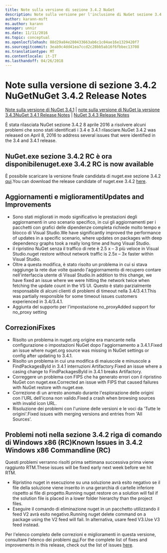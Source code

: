 ```yaml
---
title: Note sulla versione di sezione 3.4.2 NuGet
description: Note sulla versione per l'inclusione di NuGet sezione 3.4.2 problemi noti, correzioni di bug, le funzionalità aggiunte e dcr.
author: karann-msft
ms.author: karann
manager: unnir
ms.date: 11/11/2016
ms.topic: conceptual
ms.openlocfilehash: 88d29a84e280433663ab6c1c04ae16e1329420f7
ms.sourcegitcommit: 3eab9c4dd41ea7ccd2c28bb5ab16f6fbbec13708
ms.translationtype: MT
ms.contentlocale: it-IT
ms.lasthandoff: 04/26/2018
---
```

# <a name="nuget-342-release-notes"></a><span data-ttu-id="46e80-103">Note sulla versione di sezione 3.4.2 NuGet</span><span class="sxs-lookup"><span data-stu-id="46e80-103">NuGet 3.4.2 Release Notes</span></span>

<span data-ttu-id="46e80-104">[Note sulla versione di NuGet 3.4.1](../release-notes/nuget-3.4.1.md) | [note sulla versione di NuGet la versione 3.4.3](../release-notes/nuget-3.4.3.md)</span><span class="sxs-lookup"><span data-stu-id="46e80-104">[NuGet 3.4.1 Release Notes](../release-notes/nuget-3.4.1.md) | [NuGet 3.4.3 Release Notes](../release-notes/nuget-3.4.3.md)</span></span>

<span data-ttu-id="46e80-105">È stata rilasciata NuGet sezione 3.4.2 8 aprile 2016 a risolvere alcuni problemi che sono stati identificati i 3.4 e 3.4.1 rilasciare.</span><span class="sxs-lookup"><span data-stu-id="46e80-105">NuGet 3.4.2 was released on April 8, 2016 to address several issues that were identified in the 3.4 and 3.4.1 release.</span></span>

## <a name="nugetexe-342-rc-is-now-available"></a><span data-ttu-id="46e80-106">NuGet.exe sezione 3.4.2 RC è ora disponibile</span><span class="sxs-lookup"><span data-stu-id="46e80-106">nuget.exe 3.4.2 RC is now available</span></span>

<span data-ttu-id="46e80-107">È possibile scaricare la versione finale candidata di nuget.exe sezione 3.4.2 [qui](https://dist.nuget.org/index.html).</span><span class="sxs-lookup"><span data-stu-id="46e80-107">You can download the release candidate of nuget.exe 3.4.2 [here](https://dist.nuget.org/index.html).</span></span>

## <a name="updates-and-improvements"></a><span data-ttu-id="46e80-108">Aggiornamenti e miglioramenti</span><span class="sxs-lookup"><span data-stu-id="46e80-108">Updates and Improvements</span></span>

* <span data-ttu-id="46e80-109">Sono stati migliorati in modo significativo le prestazioni degli aggiornamenti in uno scenario specifico, in cui gli aggiornamenti per i pacchetti con grafici delle dipendenze completa richiede molto tempo e blocco di Visual Studio.</span><span class="sxs-lookup"><span data-stu-id="46e80-109">We have significantly improved the performance of updates in a specific scenario, where updates on packages with deep dependency graphs took a really long time and hung Visual Studio.</span></span>
* <span data-ttu-id="46e80-110">il ripristino NuGet senza il traffico di rete è 2.5 x – 3 più veloce in Visual Studio.</span><span class="sxs-lookup"><span data-stu-id="46e80-110">nuget restore without network traffic is 2.5x – 3x faster within Visual Studio.</span></span>
* <span data-ttu-id="46e80-111">Oltre a questa modifica, è stato risolto un problema in cui si stava raggiunge la rete due volte quando l'aggiornamento di recupero contare nell'interfaccia utente di Visual Studio.</span><span class="sxs-lookup"><span data-stu-id="46e80-111">In addition to this change, we have fixed an issue where we were hitting the network twice when fetching the update count in the VS UI.</span></span> <span data-ttu-id="46e80-112">Questo è stato parzialmente responsabile di alcuni clienti di problemi di timeout nella 3.4/3.4.1.</span><span class="sxs-lookup"><span data-stu-id="46e80-112">This was partially responsible for some timeout issues customers experienced in 3.4/3.4.1.</span></span>
* <span data-ttu-id="46e80-113">Aggiunta del supporto per l'impostazione no_proxy</span><span class="sxs-lookup"><span data-stu-id="46e80-113">Added support for no_proxy setting</span></span>

## <a name="fixes"></a><span data-ttu-id="46e80-114">Correzioni</span><span class="sxs-lookup"><span data-stu-id="46e80-114">Fixes</span></span>

* <span data-ttu-id="46e80-115">Risolto un problema in nuget.org origine era mancante nella configurazione o impostazioni NuGet dopo l'aggiornamento a 3.4.1.</span><span class="sxs-lookup"><span data-stu-id="46e80-115">Fixed an issue where nuget.org source was missing in NuGet settings or config after updating to 3.4.1.</span></span>
* <span data-ttu-id="46e80-116">Risolto un problema in cui una modifica di maiuscole e minuscole a FindPackagesById in 3.4.1 interruzioni Artifactory.</span><span class="sxs-lookup"><span data-stu-id="46e80-116">Fixed an issue where a casing change to FindPackagesById in 3.4.1 breaks Artifactory.</span></span>
* <span data-ttu-id="46e80-117">Correggere un problema con FIPS che ha generato errori con il ripristino NuGet con nuget.exe.</span><span class="sxs-lookup"><span data-stu-id="46e80-117">Corrected an issue with FIPS that caused failures with NuGet restore with nuget.exe.</span></span>
* <span data-ttu-id="46e80-118">Correzione di un arresto anomalo durante l'esplorazione delle origini con l'URL dell'icona non valido.</span><span class="sxs-lookup"><span data-stu-id="46e80-118">Fixed a crash when browsing sources with invalid icon URL.</span></span>
* <span data-ttu-id="46e80-119">Risoluzione dei problemi con l'unione delle versioni e le voci da 'Tutte le origini'.</span><span class="sxs-lookup"><span data-stu-id="46e80-119">Fixed issues with merging versions and entries from 'All Sources'.</span></span>

## <a name="known-issues-in-342-windows-x86-commandline-rc"></a><span data-ttu-id="46e80-120">Problemi noti nella sezione 3.4.2 riga di comando di Windows x86 (RC)</span><span class="sxs-lookup"><span data-stu-id="46e80-120">Known Issues in 3.4.2 Windows x86 Commandline (RC)</span></span>

<span data-ttu-id="46e80-121">Questi problemi verranno risolti prima settimana successiva prima viene raggiunto RTM.</span><span class="sxs-lookup"><span data-stu-id="46e80-121">These issues will be fixed early next week before we hit RTM.</span></span>

*  <span data-ttu-id="46e80-122">Ripristino nuget in esecuzione su una soluzione avrà esito negativo se il file della soluzione viene inserito in una gerarchia di cartelle inferiore rispetto ai file di progetto.</span><span class="sxs-lookup"><span data-stu-id="46e80-122">Running nuget restore on a solution will fail if the solution file is placed in a lower folder hierarchy than the project files.</span></span>
*  <span data-ttu-id="46e80-123">Eseguire il comando di eliminazione nuget in un pacchetto utilizzando il feed V2 avrà esito negativo.</span><span class="sxs-lookup"><span data-stu-id="46e80-123">Running nuget delete command on a package using the V2 feed will fail.</span></span> <span data-ttu-id="46e80-124">In alternativa, usare feed V3.</span><span class="sxs-lookup"><span data-stu-id="46e80-124">Use V3 feed instead.</span></span>


<span data-ttu-id="46e80-125">Per l'elenco completo delle correzioni e miglioramenti in questa versione, consultare l'elenco dei problemi [qui](https://github.com/NuGet/Home/issues?utf8=%E2%9C%93&q=is%3Aissue+milestone%3A3.4.2++is%3Aclosed+).</span><span class="sxs-lookup"><span data-stu-id="46e80-125">For the complete list of fixes and improvements in this release, check out the list of issues [here](https://github.com/NuGet/Home/issues?utf8=%E2%9C%93&q=is%3Aissue+milestone%3A3.4.2++is%3Aclosed+).</span></span>
